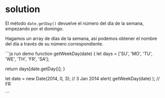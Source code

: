 # solution

El método `date.getDay()` devuelve el número del día de la semana, empezando por el domingo.

Hagamos un array de días de la semana, así podemos obtener el nombre del día a través de su número correspondiente.

\`\`\`js run demo function getWeekDay\(date\) { let days = \['SU', 'MO', 'TU', 'WE', 'TH', 'FR', 'SA'\];

return days\[date.getDay\(\)\]; }

let date = new Date\(2014, 0, 3\); // 3 Jan 2014 alert\( getWeekDay\(date\) \); // FR

\`\`\`

